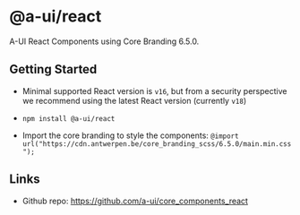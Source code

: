 # @a-ui/react

A-UI React Components using Core Branding 6.5.0.

## Getting Started

- Minimal supported React version is `v16`, but from a security perspective we recommend using the latest React version (currently `v18`)

- `npm install @a-ui/react`

- Import the core branding to style the components:
  `@import url("https://cdn.antwerpen.be/core_branding_scss/6.5.0/main.min.css");`

## Links

- Github repo: https://github.com/a-ui/core_components_react
